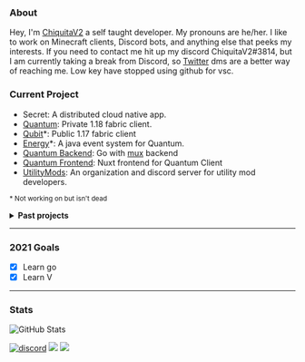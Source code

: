 ### About
Hey, I'm [ChiquitaV2](https://chiquitav2.com) a self taught developer. My pronouns are he/her. I like to work on Minecraft clients, Discord bots, and anything else that peeks my interests. If you need to contact me hit up my discord ChiquitaV2#3814, but I am currently taking a break from Discord, so [Twitter](https://twitter.com/Chiquita_V2) dms are a better way of reaching me. Low key have stopped using github for vsc.

### Current Project
* Secret: A distributed cloud native app. 
* [Quantum](https://quantumclient.org): Private 1.18 fabric client.
* [Qubit](https://github.com/QuantumClient/Qubit)*: Public 1.17 fabric client
* [Energy](https://github.com/QuantumClient/Energy)*: A java event system for Quantum.
* [Quantum Backend][Quantum]: Go with [mux](https://github.com/gorilla/mux) backend
* [Quantum Frontend][Quantum]: Nuxt frontend for Quantum Client
* [UtilityMods](https://github.com/UtilityMods): An organization and discord server for utility mod developers.

[Quantum]: https://quantumclient.org

  <sup>* Not working on but isn't dead </sup>

<details>
<summary><strong>Past projects</strong></summary>
  
* [MacHack](https://github.com/chiquitav2/machack): Bleach Hack that would work on mac, back when it did.
* BananaBot: Discord bot for my servers.
* [Cats](https://github.com/ChiquitaV2/cats): Simple random cat server (very cute)
* Half my projects
</details>

---

### 2021 Goals
* [x] Learn go
* [x] Learn V

---

### Stats
![GitHub Stats](https://github-readme-stats.vercel.app/api?username=chiquitav2&count_private=true&show_icons=true&hide=issues&theme=material-palenight)

[![discord](https://img.shields.io/badge/Discord-h8EQyuYTK7-9080c2)](https://discord.gg/h8EQyuYTK7)
![](https://komarev.com/ghpvc/?username=chiquitav2&color=9080c2)
![](https://img.shields.io/badge/Based-Very-9080c2)
